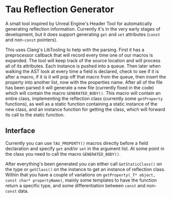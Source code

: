 # Tau Reflection Generator

A small tool inspired by Unreal Engine's Header Tool for automatically generating reflection information. Currently it's in the very early stages of development, but it does support generating `get` and `set` attributes (`const` and non-`const` pointers).

This uses Clang's LibTooling to help with the parsing. First it has a preprocessor callback that will record every time one of our macros is expanded. The tool will keep track of the source location and will process all of its attributes. Each instance is pushed into a queue. Then later when walking the AST look at every time a field is declared, check to see if it is after a macro, if it is it will pop off that macro from the queue, then insert the property into another list, now with the properties name. After all of the file has been parsed it will generate a new file (currently fixed in the code) which will contain the macro `GENERATED_BODY()`. This macro will contain an entire class, implementing the reflection class (currently some `getProperty` functions), as well as a static function containing a static instance of the new class, and an instance function for getting the class, which will forward its call to the static function.

## Interface

Currently you can use `TAU_PROPERTY()` macros directly before a field declaration and specify `get` and/or `set` in the argument list. At some point in the class you need to call the macro `GENERATED_BODY()`.

After everything's been generated you can either call `GetStaticClass()` on the type or `getClass()` on the instance to get an instance of reflection class. Within that you have a couple of variations on `getProperty(_T* object, const char* propertyName)`, mainly some templates to have the function return a specific type, and some differentiation between `const` and non-`const` data.

